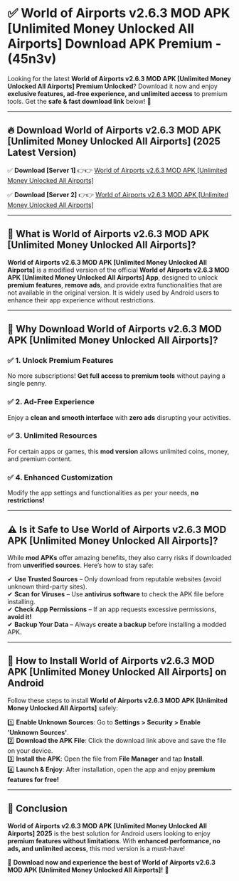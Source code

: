 
# ✅ World of Airports v2.6.3 MOD APK [Unlimited Money Unlocked All Airports] Download APK Premium -  (45n3v) 

Looking for the latest **World of Airports v2.6.3 MOD APK [Unlimited Money Unlocked All Airports] Premium Unlocked**? Download it now and enjoy **exclusive features, ad-free experience, and unlimited access** to premium tools. Get the **safe & fast download link** below! 🚀

---

## 🔥 Download World of Airports v2.6.3 MOD APK [Unlimited Money Unlocked All Airports] (2025 Latest Version)

✅ **Download [Server 1]** 👉👉 [World of Airports v2.6.3 MOD APK [Unlimited Money Unlocked All Airports] ](https://apkcomod.com?title=World_of_Airports_v2.6.3_MOD_APK_[Unlimited_Money_Unlocked_All_Airports])  

✅ **Download [Server 2]** 👉👉 [World of Airports v2.6.3 MOD APK [Unlimited Money Unlocked All Airports] ](https://apkcomod.com?title=World_of_Airports_v2.6.3_MOD_APK_[Unlimited_Money_Unlocked_All_Airports])  


---

## 📌 What is World of Airports v2.6.3 MOD APK [Unlimited Money Unlocked All Airports]?

**World of Airports v2.6.3 MOD APK [Unlimited Money Unlocked All Airports]** is a modified version of the official **World of Airports v2.6.3 MOD APK [Unlimited Money Unlocked All Airports] App**, designed to unlock **premium features**, **remove ads**, and provide extra functionalities that are not available in the original version. It is widely used by Android users to enhance their app experience without restrictions.

---

## 🌟 Why Download World of Airports v2.6.3 MOD APK [Unlimited Money Unlocked All Airports]?

### ✅ 1. Unlock Premium Features
No more subscriptions! **Get full access to premium tools** without paying a single penny.

### ✅ 2. Ad-Free Experience
Enjoy a **clean and smooth interface** with **zero ads** disrupting your activities.

### ✅ 3. Unlimited Resources
For certain apps or games, this **mod version** allows unlimited coins, money, and premium content.

### ✅ 4. Enhanced Customization
Modify the app settings and functionalities as per your needs, **no restrictions!**

---

## ⚠️ Is it Safe to Use World of Airports v2.6.3 MOD APK [Unlimited Money Unlocked All Airports]?

While **mod APKs** offer amazing benefits, they also carry risks if downloaded from **unverified sources**. Here’s how to stay safe:

✔ **Use Trusted Sources** – Only download from reputable websites (avoid unknown third-party sites).  
✔ **Scan for Viruses** – Use **antivirus software** to check the APK file before installing.  
✔ **Check App Permissions** – If an app requests excessive permissions, **avoid it!**  
✔ **Backup Your Data** – Always **create a backup** before installing a modded APK.

---

## 📲 How to Install World of Airports v2.6.3 MOD APK [Unlimited Money Unlocked All Airports] on Android

Follow these steps to install **World of Airports v2.6.3 MOD APK [Unlimited Money Unlocked All Airports]** safely:

1️⃣ **Enable Unknown Sources**: Go to **Settings > Security > Enable 'Unknown Sources'**.  
2️⃣ **Download the APK File**: Click the download link above and save the file on your device.  
3️⃣ **Install the APK**: Open the file from **File Manager** and tap **Install**.  
4️⃣ **Launch & Enjoy**: After installation, open the app and enjoy **premium features for free!**

---

## 🚀 Conclusion

**World of Airports v2.6.3 MOD APK [Unlimited Money Unlocked All Airports] 2025** is the best solution for Android users looking to enjoy **premium features without limitations**. With **enhanced performance, no ads, and unlimited access**, this mod version is a must-have!

🔻 **Download now and experience the best of World of Airports v2.6.3 MOD APK [Unlimited Money Unlocked All Airports]!** 🔻

